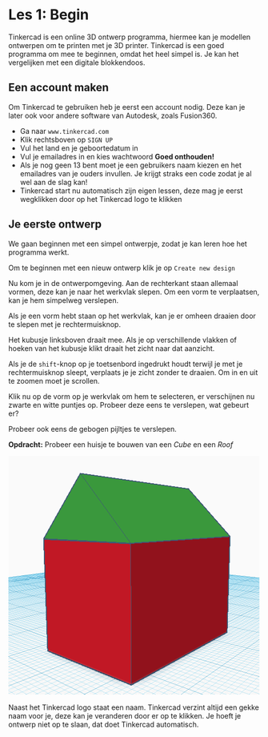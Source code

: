 # Les 1: Begin
Tinkercad is een online 3D ontwerp programma, hiermee kan je modellen ontwerpen om te printen met je 3D printer.
Tinkercad is een goed programma om mee te beginnen, omdat het heel simpel is. 
Je kan het vergelijken met een digitale blokkendoos.

## Een account maken
Om Tinkercad te gebruiken heb je eerst een account nodig. Deze kan je later ook voor andere software van Autodesk, zoals Fusion360.
* Ga naar `www.tinkercad.com`
* Klik rechtsboven op `SIGN UP`
* Vul het land en je geboortedatum in
* Vul je emailadres in en kies wachtwoord **Goed onthouden!**
* Als je nog geen 13 bent moet je een gebruikers naam kiezen en het emailadres van je ouders invullen. Je krijgt straks een code zodat je al wel aan de slag kan!
* Tinkercad start nu automatisch zijn eigen lessen, deze mag je eerst wegklikken door op het Tinkercad logo te klikken

## Je eerste ontwerp
We gaan beginnen met een simpel ontwerpje, zodat je kan leren hoe het programma werkt. 

Om te beginnen met een nieuw ontwerp klik je op `Create new design`

Nu kom je in de ontwerpomgeving. Aan de rechterkant staan allemaal vormen, deze kan je naar het werkvlak slepen. Om een vorm te verplaatsen, kan je hem simpelweg verslepen.

Als je een vorm hebt staan op het werkvlak, kan je er omheen draaien door te slepen met je rechtermuisknop.

Het kubusje linksboven draait mee. Als je op verschillende vlakken of hoeken van het kubusje klikt draait het zicht naar dat aanzicht.

Als je de `shift`-knop op je toetsenbord ingedrukt houdt terwijl je met je rechtermuisknop sleept, verplaats je je zicht zonder te draaien. 
Om in en uit te zoomen moet je scrollen.

Klik nu op de vorm op je werkvlak om hem te selecteren, er verschijnen nu zwarte en witte puntjes op. Probeer deze eens te verslepen, wat gebeurt er?

Probeer ook eens de gebogen pijltjes te verslepen.

**Opdracht:** Probeer een huisje te bouwen van een *Cube* en een *Roof*

![Huisje](Huisje.png)

Naast het Tinkercad logo staat een naam. Tinkercad verzint altijd een gekke naam voor je, deze kan je veranderen door er op te klikken. Je hoeft je ontwerp niet op te slaan, dat doet Tinkercad automatisch.
